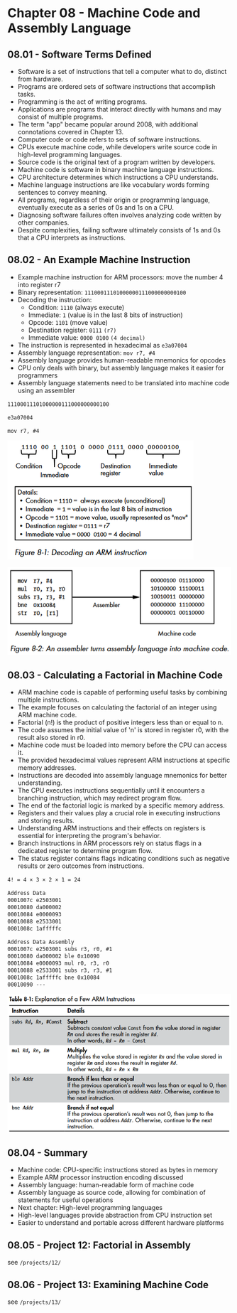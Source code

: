 # Chapter 08 - Machine Code and Assembly Language

## 08.01 - Software Terms Defined

- Software is a set of instructions that tell a computer what to do, distinct from hardware.
- Programs are ordered sets of software instructions that accomplish tasks.
- Programming is the act of writing programs.
- Applications are programs that interact directly with humans and may consist of multiple programs.
- The term "app" became popular around 2008, with additional connotations covered in Chapter 13.
- Computer code or code refers to sets of software instructions.
- CPUs execute machine code, while developers write source code in high-level programming languages.
- Source code is the original text of a program written by developers.
- Machine code is software in binary machine language instructions.
- CPU architecture determines which instructions a CPU understands.
- Machine language instructions are like vocabulary words forming sentences to convey meaning.
- All programs, regardless of their origin or programming language, eventually execute as a series of 0s and 1s on a CPU.
- Diagnosing software failures often involves analyzing code written by other companies.
- Despite complexities, failing software ultimately consists of 1s and 0s that a CPU interprets as instructions.

## 08.02 - An Example Machine Instruction

- Example machine instruction for ARM processors: move the number 4 into register r7
- Binary representation: `11100011101000000111000000000100`
- Decoding the instruction:
  - Condition: `1110` (always execute)
  - Immediate: `1` (value is in the last 8 bits of instruction)
  - Opcode: `1101` (move value)
  - Destination register: `0111` `(r7)`
  - Immediate value: `0000 0100` `(4 decimal)`
- The instruction is represented in hexadecimal as `e3a07004`
- Assembly language representation: `mov r7, #4`
- Assembly language provides human-readable mnemonics for opcodes
- CPU only deals with binary, but assembly language makes it easier for programmers
- Assembly language statements need to be translated into machine code using an assembler

```
11100011101000000111000000000100
```

```
e3a07004
```

```assembly
mov r7, #4
```

![](/images/08-01-01.png)

![](/images/08-01-02.png)

## 08.03 - Calculating a Factorial in Machine Code

- ARM machine code is capable of performing useful tasks by combining multiple instructions.
- The example focuses on calculating the factorial of an integer using ARM machine code.
- Factorial (n!) is the product of positive integers less than or equal to n.
- The code assumes the initial value of 'n' is stored in register r0, with the result also stored in r0.
- Machine code must be loaded into memory before the CPU can access it.
- The provided hexadecimal values represent ARM instructions at specific memory addresses.
- Instructions are decoded into assembly language mnemonics for better understanding.
- The CPU executes instructions sequentially until it encounters a branching instruction, which may redirect program flow.
- The end of the factorial logic is marked by a specific memory address.
- Registers and their values play a crucial role in executing instructions and storing results.
- Understanding ARM instructions and their effects on registers is essential for interpreting the program's behavior.
- Branch instructions in ARM processors rely on status flags in a dedicated register to determine program flow.
- The status register contains flags indicating conditions such as negative results or zero outcomes from instructions.

```
4! = 4 × 3 × 2 × 1 = 24
```

```
Address Data
0001007c e2503001
00010080 da000002
00010084 e0000093
00010088 e2533001
0001008c 1afffffc
```

```
Address Data Assembly
0001007c e2503001 subs r3, r0, #1
00010080 da000002 ble 0x10090
00010084 e0000093 mul r0, r3, r0
00010088 e2533001 subs r3, r3, #1
0001008c 1afffffc bne 0x10084
00010090 ---
```

![](/images/08-02-01.png)

## 08.04 - Summary

- Machine code: CPU-specific instructions stored as bytes in memory
- Example ARM processor instruction encoding discussed
- Assembly language: human-readable form of machine code
- Assembly language as source code, allowing for combination of statements for useful operations
- Next chapter: High-level programming languages
- High-level languages provide abstraction from CPU instruction set
- Easier to understand and portable across different hardware platforms

## 08.05 - Project 12: Factorial in Assembly

see `/projects/12/`

## 08.06 - Project 13: Examining Machine Code

see `/projects/13/`
